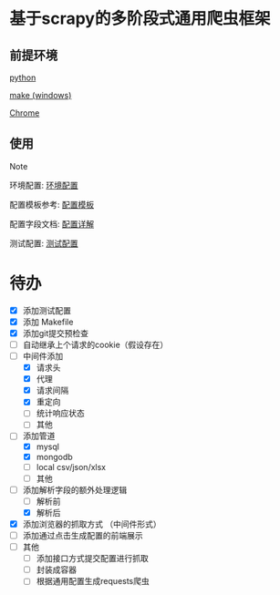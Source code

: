 # 基于scrapy的多阶段式通用爬虫框架

## 前提环境

[python](https://www.python.org/)

[make (windows)](https://gnuwin32.sourceforge.net/packages/make.htm)

[Chrome](https://www.google.com/chrome/)

## 使用
> [!note]
>
> 环境配置: [环境配置](./doc/环境配置.md)
>
> 配置模板参考: [配置模板](./universal_spider/template/config_template.py)
> 
> 配置字段文档: [配置详解](./doc/配置详解.md)
>
> 测试配置: [测试配置](./doc/test_config.md)
>

# 待办

- [X] 添加测试配置
- [X] 添加 Makefile
- [X] 添加git提交预检查
- [ ] 自动继承上个请求的cookie（假设存在）
- [ ] 中间件添加
  - [X] 请求头
  - [X] 代理
  - [X] 请求间隔
  - [X] 重定向
  - [ ] 统计响应状态
  - [ ] 其他
- [ ] 添加管道
  - [X] mysql
  - [X] mongodb
  - [ ] local csv/json/xlsx
  - [ ] 其他
- [ ] 添加解析字段的额外处理逻辑
  - [ ] 解析前
  - [X] 解析后
- [X] 添加浏览器的抓取方式 （中间件形式）
- [ ] 添加通过点击生成配置的前端展示
- [ ] 其他
  - [ ] 添加接口方式提交配置进行抓取
  - [ ] 封装成容器
  - [ ] 根据通用配置生成requests爬虫

